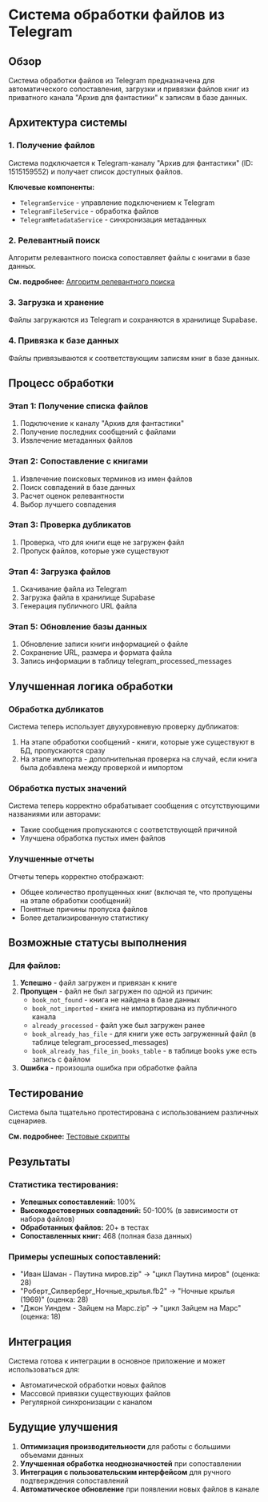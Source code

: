 # Система обработки файлов из Telegram

## Обзор

Система обработки файлов из Telegram предназначена для автоматического сопоставления, загрузки и привязки файлов книг из приватного канала "Архив для фантастики" к записям в базе данных.

## Архитектура системы

### 1. Получение файлов

Система подключается к Telegram-каналу "Архив для фантастики" (ID: 1515159552) и получает список доступных файлов.

**Ключевые компоненты:**
- `TelegramService` - управление подключением к Telegram
- `TelegramFileService` - обработка файлов
- `TelegramMetadataService` - синхронизация метаданных

### 2. Релевантный поиск

Алгоритм релевантного поиска сопоставляет файлы с книгами в базе данных.

**См. подробнее:** [Алгоритм релевантного поиска](RELEVANT_SEARCH_ALGORITHM.md)

### 3. Загрузка и хранение

Файлы загружаются из Telegram и сохраняются в хранилище Supabase.

### 4. Привязка к базе данных

Файлы привязываются к соответствующим записям книг в базе данных.

## Процесс обработки

### Этап 1: Получение списка файлов
1. Подключение к каналу "Архив для фантастики"
2. Получение последних сообщений с файлами
3. Извлечение метаданных файлов

### Этап 2: Сопоставление с книгами
1. Извлечение поисковых терминов из имен файлов
2. Поиск совпадений в базе данных
3. Расчет оценок релевантности
4. Выбор лучшего совпадения

### Этап 3: Проверка дубликатов
1. Проверка, что для книги еще не загружен файл
2. Пропуск файлов, которые уже существуют

### Этап 4: Загрузка файлов
1. Скачивание файла из Telegram
2. Загрузка файла в хранилище Supabase
3. Генерация публичного URL файла

### Этап 5: Обновление базы данных
1. Обновление записи книги информацией о файле
2. Сохранение URL, размера и формата файла
3. Запись информации в таблицу telegram_processed_messages

## Улучшенная логика обработки

### Обработка дубликатов

Система теперь использует двухуровневую проверку дубликатов:
1. На этапе обработки сообщений - книги, которые уже существуют в БД, пропускаются сразу
2. На этапе импорта - дополнительная проверка на случай, если книга была добавлена между проверкой и импортом

### Обработка пустых значений

Система теперь корректно обрабатывает сообщения с отсутствующими названиями или авторами:
- Такие сообщения пропускаются с соответствующей причиной
- Улучшена обработка пустых имен файлов

### Улучшенные отчеты

Отчеты теперь корректно отображают:
- Общее количество пропущенных книг (включая те, что пропущены на этапе обработки сообщений)
- Понятные причины пропуска файлов
- Более детализированную статистику

## Возможные статусы выполнения

### Для файлов:
1. **Успешно** - файл загружен и привязан к книге
2. **Пропущен** - файл не был загружен по одной из причин:
   - `book_not_found` - книга не найдена в базе данных
   - `book_not_imported` - книга не импортирована из публичного канала
   - `already_processed` - файл уже был загружен ранее
   - `book_already_has_file` - для книги уже есть загруженный файл (в таблице telegram_processed_messages)
   - `book_already_has_file_in_books_table` - в таблице books уже есть запись с файлом
3. **Ошибка** - произошла ошибка при обработке файла

## Тестирование

Система была тщательно протестирована с использованием различных сценариев.

**См. подробнее:** [Тестовые скрипты](TEST_SCRIPTS.md)

## Результаты

### Статистика тестирования:
- **Успешных сопоставлений:** 100%
- **Высокодостоверных совпадений:** 50-100% (в зависимости от набора файлов)
- **Обработанных файлов:** 20+ в тестах
- **Сопоставленных книг:** 468 (полная база данных)

### Примеры успешных сопоставлений:
- "Иван Шаман - Паутина миров.zip" → "цикл Паутина миров" (оценка: 28)
- "Роберт_Силверберг_Ночные_крылья.fb2" → "Ночные крылья (1969)" (оценка: 28)
- "Джон Уиндем - Зайцем на Марс.zip" → "цикл Зайцем на Марс" (оценка: 18)

## Интеграция

Система готова к интеграции в основное приложение и может использоваться для:
- Автоматической обработки новых файлов
- Массовой привязки существующих файлов
- Регулярной синхронизации с каналом

## Будущие улучшения

1. **Оптимизация производительности** для работы с большими объемами данных
2. **Улучшенная обработка неоднозначностей** при сопоставлении
3. **Интеграция с пользовательским интерфейсом** для ручного подтверждения сопоставлений
4. **Автоматическое обновление** при появлении новых файлов в канале